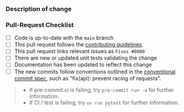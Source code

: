 <!--
  😀 Wonderful!  Thank you for opening a pull request.

  By submitting this pull request, you agree to follow our [Code of Conduct](https://github.com/ultrasphere-dev/biem-helmholtz-2d/blob/main/.github/CODE_OF_CONDUCT.md).

  Please fill in the information below to expedite the review
  and (hopefully) merge of your change.
-->

### Description of change

<!--
  Please be clear and concise what the change is intended to do,
  why this change is needed, and how you've verified that it
  corrects what you intended.

  In some cases it may be helpful to include the current behavior
  and the new behavior.

  If the change is related to an open issue, you can link it here.
  If you include `Fixes #0000` (replacing `0000` with the issue number)
  when this is merged it will automatically mark the issue as fixed and
  close it.
-->

### Pull-Request Checklist

<!--
  Please make sure to review and check all of the following to merge this PR.

  Note that there is no problem if they are not checked when this PR is created.

  If an item is not applicable, you can add "N/A" to the end.
-->

- [ ] Code is up-to-date with the `main` branch
- [ ] This pull request follows the [contributing guidelines](https://github.com/ultrasphere-dev/biem-helmholtz-2d/blob/main/CONTRIBUTING.md).
- [ ] This pull request links relevant issues as `Fixes #0000`
- [ ] There are new or updated unit tests validating the change
- [ ] Documentation has been updated to reflect this change
- [ ] The new commits follow conventions outlined in the [conventional commit spec](https://www.conventionalcommits.org/en/v1.0.0/), such as "fix(api): prevent racing of requests".

> - If pre-commit.ci is failing, try `pre-commit run -a` for further information.
> - If CI / test is failing, try `uv run pytest` for further information.

<!--
  🎉 Thank you for contributing!
-->
